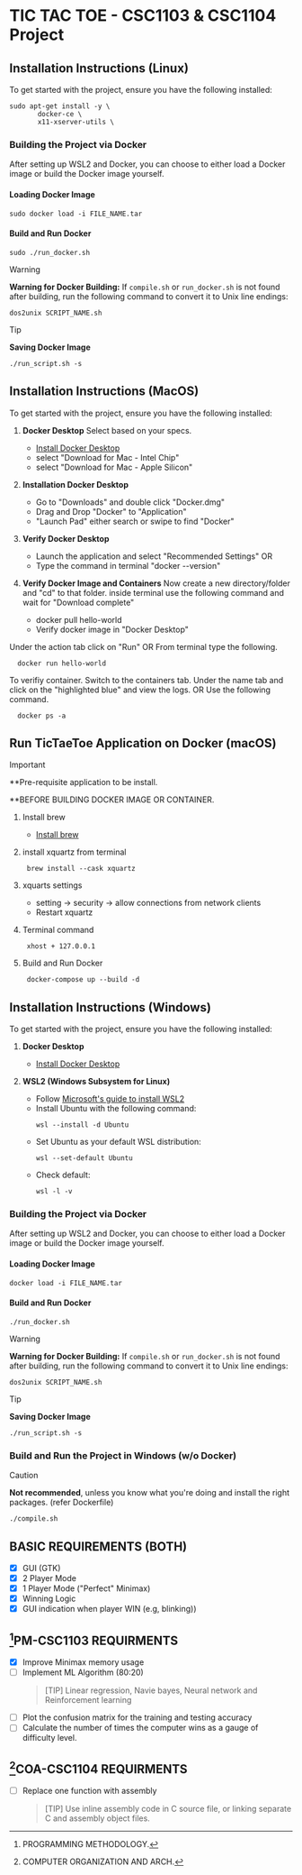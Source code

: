 # **TIC TAC TOE - CSC1103 & CSC1104 Project**
## Installation Instructions (Linux)

To get started with the project, ensure you have the following installed:
```
sudo apt-get install -y \
       docker-ce \
       x11-xserver-utils \
```
### Building the Project via Docker
After setting up WSL2 and Docker, you can choose to either load a Docker image or build the Docker image yourself.
#### Loading Docker Image
```
sudo docker load -i FILE_NAME.tar
```

#### Build and Run Docker
```
sudo ./run_docker.sh
```
> [!WARNING]
> **Warning for Docker Building:**
> If `compile.sh` or `run_docker.sh` is not found after building, run the following command to convert it to Unix line endings:
> ```
> dos2unix SCRIPT_NAME.sh
> ```

> [!TIP]
> **Saving Docker Image**
> ```
> ./run_script.sh -s
> ```

## Installation Instructions (MacOS) 

To get started with the project, ensure you have the following installed:

1. **Docker Desktop**
Select based on your specs.
     - [Install Docker Desktop](https://www.docker.com/products/docker-desktop)
     -  select "Download for Mac - Intel Chip"
     -  select "Download for Mac - Apple Silicon"

2. **Installation Docker Desktop**
     - Go to "Downloads" and double click "Docker.dmg"
     - Drag and Drop "Docker" to "Application"
     - "Launch Pad" either search or swipe to find "Docker"

3. **Verify Docker Desktop**
     - Launch the application and select "Recommended Settings"
                          OR
     - Type the command in terminal "docker --version"

4. **Verify Docker Image and Containers**
Now create a new directory/folder and "cd" to that folder.
     inside terminal use the following command and wait for "Download complete"
     - docker pull hello-world
     - Verify docker image in "Docker Desktop"

Under the action tab click on "Run"
          OR
From terminal type the following.
```
  docker run hello-world
```
To verifiy container.
Switch to the containers tab.
     Under the name tab and click on the "highlighted blue" and view the logs.
         OR
Use the following command.
```
  docker ps -a
```

## Run TicTaeToe Application on Docker (macOS)
>[!IMPORTANT]
>**Pre-requisite application to be install.
>
>**BEFORE BUILDING DOCKER IMAGE OR CONTAINER.
1. Install brew
     - [Install brew](https://brew.sh)

2. install xquartz from terminal
     ```
      brew install --cask xquartz
     ```
3. xquarts settings
     - setting -> security -> allow connections from network clients
     - Restart xquartz
4. Terminal command
     ```
      xhost + 127.0.0.1
     ```
5. Build and Run Docker
     ```
      docker-compose up --build -d
     ```

## Installation Instructions (Windows)

To get started with the project, ensure you have the following installed:

1. **Docker Desktop**
   - [Install Docker Desktop](https://www.docker.com/products/docker-desktop)

2. **WSL2 (Windows Subsystem for Linux)**
   - Follow [Microsoft's guide to install WSL2](https://docs.microsoft.com/en-us/windows/wsl/install)
   - Install Ubuntu with the following command:
     ```
     wsl --install -d Ubuntu
     ```
   - Set Ubuntu as your default WSL distribution:
     ```
     wsl --set-default Ubuntu
     ```
   - Check default:
     ```
     wsl -l -v
     ```

### Building the Project via Docker
After setting up WSL2 and Docker, you can choose to either load a Docker image or build the Docker image yourself.
#### Loading Docker Image
```
docker load -i FILE_NAME.tar
```

#### Build and Run Docker
```
./run_docker.sh
```

> [!WARNING]
> **Warning for Docker Building:**
> If `compile.sh` or `run_docker.sh` is not found after building, run the following command to convert it to Unix line endings:
> ```
> dos2unix SCRIPT_NAME.sh
> ```

> [!TIP]
> **Saving Docker Image**
> ```
> ./run_script.sh -s
> ```

### Build and Run the Project in Windows (w/o Docker)
> [!CAUTION]
> **Not recommended**, unless you know what you're doing and install the right packages. (refer Dockerfile)
> ```
> ./compile.sh
> ```

## **BASIC REQUIREMENTS** (BOTH)
- [X] GUI (GTK)
- [X] 2 Player Mode
- [X] 1 Player Mode ("Perfect" Minimax)
- [X] Winning Logic
- [X] GUI indication when player WIN (e.g, blinking))

## **[^1]PM-CSC1103 REQUIRMENTS**
- [X] Improve Minimax memory usage
- [ ] Implement ML Algorithm (80:20)
    > [TIP]
    > Linear regression, Navie bayes, Neural network and Reinforcement learning
- [ ] Plot the confusion matrix for the training and testing accuracy
- [ ] Calculate the number of times the computer wins as a gauge of difficulty level. 
 
## **[^2]COA-CSC1104 REQUIRMENTS**
- [ ] Replace one function with assembly
    > [TIP]
    > Use inline assembly code in C source file, or linking separate C and assembly object files.

[^1]: PROGRAMMING METHODOLOGY.
[^2]: COMPUTER ORGANIZATION AND ARCH.
